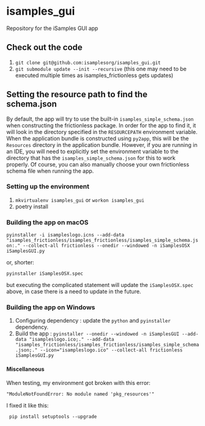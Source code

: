 # isamples_gui
Repository for the iSamples GUI app
## Check out the code
1. `git clone git@github.com:isamplesorg/isamples_gui.git`
2. `git submodule update --init --recursive` (this one may need to be executed multiple times as isamples_frictionless gets updates)
## Setting the resource path to find the schema.json
By default, the app will try to use the built-in `isamples_simple_schema.json` when constructing the frictionless
package.  In order for the app to find it, it will look in the directory specified in the `RESOURCEPATH` environment variable.  When the
application bundle is constructed using `py2app`, this will be the `Resources` directory in the application bundle.
However, if you are running in an IDE, you will need to explicitly set the environment variable to the directory that
has the `isamples_simple_schema.json` for this to work properly.  Of course, you can also manually choose your own
frictionless schema file when running the app.
### Setting up the environment
1. `mkvirtualenv isamples_gui` or `workon isamples_gui`
2. poetry install
### Building the app on macOS
`pyinstaller -i isampleslogo.icns --add-data "isamples_frictionless/isamples_frictionless/isamples_simple_schema.json:." --collect-all frictionless --onedir --windowed -n iSamplesOSX iSamplesGUI.py`

or, shorter:

`pyinstaller iSamplesOSX.spec`

but executing the complicated statement will update the `iSamplesOSX.spec` above, in case there is a need to update in the future.
### Building the app on Windows
1. Configuring dependency : update the `python` and `pyinstaller` dependency.
2. Build the app :  `pyinstaller --onedir --windowed -n iSamplesGUI --add-data "isampleslogo.ico;." --add-data "isamples_frictionless/isamples_frictionless/isamples_simple_schema.json;." --icon="isampleslogo.ico" --collect-all frictionless iSamplesGUI.py`
#### Miscellaneous
When testing, my environment got broken with this error:

```
"ModuleNotFoundError: No module named 'pkg_resources'"
```

I fixed it like this:

```
 pip install setuptools --upgrade 
```